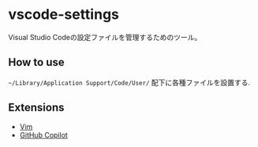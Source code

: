 # vscode-settings

Visual Studio Codeの設定ファイルを管理するためのツール。

## How to use

`~/Library/Application Support/Code/User/` 配下に各種ファイルを設置する.

## Extensions

- [Vim](https://marketplace.visualstudio.com/items?itemName=vscodevim.vim)
- [GitHub Copilot](https://marketplace.visualstudio.com/items?itemName=GitHub.copilot)
